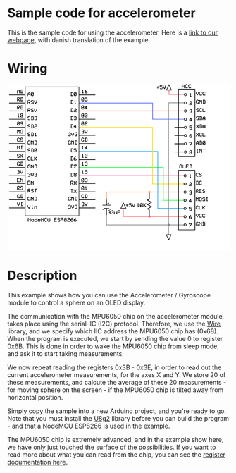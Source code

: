 # Sample code for accelerometer

This is the sample code for using the accelerometer. Here is a [link to our webpage](https://jentronic.dk/content/17-accelerometer-kode-eksempel), with danish translation of the example.<br />

# Wiring

![Wiring](/Images/Accelerometer-Schematic-Colored.png)

# Description

This example shows how you can use the Accelerometer / Gyroscope module to control a sphere on an OLED display.<br />

The communication with the MPU6050 chip on the accelerometer module, takes place using the serial IIC (I2C) protocol. Therefore, we use the [Wire](https://www.arduino.cc/en/reference/wire) library, and we specify which IIC address the MPU6050 chip has (0x68). When the program is executed, we start by sending the value 0 to register 0x6B. This is done in order to wake the MPU6050 chip from sleep mode, and ask it to start taking measurements.<br />

We now repeat reading the registers 0x3B - 0x3E, in order to read out the current accelerometer measurements, for the axes X and Y. We store 20 of these measurements, and calcute the average of these 20 measurements - for moving sphere on the screen - if the MPU6050 chip is tilted away from horizontal position.

Simply copy the sample into a new Arduino project, and you're ready to go. Note that you must install the [U8g2](https://www.arduinolibraries.info/libraries/u8g2) library before you can build the program - and that a NodeMCU ESP8266 is used in the example.

The MPU6050 chip is extremely advanced, and in the example show here, we have only just touched the surface of the possibilities. If you want to read more about what you can read from the chip, you can see the [register documentation here](https://www.invensense.com/wp-content/uploads/2015/02/MPU-6000-Register-Map1.pdf).
